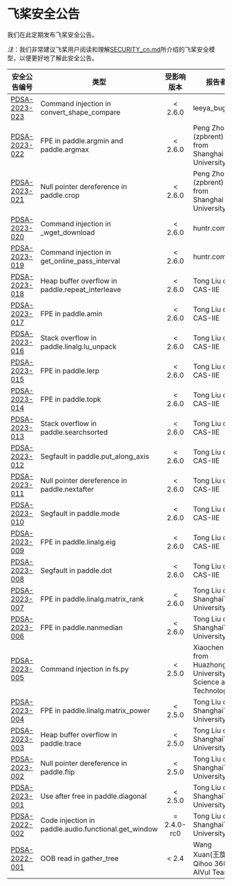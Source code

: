 # 飞桨安全公告

我们在此定期发布飞桨安全公告。



*注*：我们非常建议飞桨用户阅读和理解[SECURITY_cn.md](../SECURITY_cn.md)所介绍的飞桨安全模型，以便更好地了解此安全公告。


| 安全公告编号                                          | 类型                                                   |    受影响版本    | 报告者                                                             | 备注 |
|-------------------------------------------------|------------------------------------------------------|:-----------:|-----------------------------------------------------------------|----|
| [PDSA-2023-023](./advisory/pdsa-2023-023_cn.md) | Command injection in convert_shape_compare           |   < 2.6.0   | leeya_bug                                                       |    |
| [PDSA-2023-022](./advisory/pdsa-2023-022_cn.md) | FPE in paddle.argmin and paddle.argmax               |   < 2.6.0   | Peng Zhou (zpbrent) from Shanghai University                    |    |
| [PDSA-2023-021](./advisory/pdsa-2023-021_cn.md) | Null pointer dereference in paddle.crop              |   < 2.6.0   | Peng Zhou (zpbrent) from Shanghai University                    |    |
| [PDSA-2023-020](./advisory/pdsa-2023-020_cn.md) | Command injection in _wget_download                  |   < 2.6.0   | huntr.com                                                       |    |
| [PDSA-2023-019](./advisory/pdsa-2023-019_cn.md) | Command injection in get_online_pass_interval        |   < 2.6.0   | huntr.com                                                       |    |
| [PDSA-2023-018](./advisory/pdsa-2023-018_cn.md) | Heap buffer overflow in paddle.repeat_interleave     |   < 2.6.0   | Tong Liu of CAS-IIE                                             |    |
| [PDSA-2023-017](./advisory/pdsa-2023-017_cn.md) | FPE in paddle.amin                                   |   < 2.6.0   | Tong Liu of CAS-IIE                                             |    |
| [PDSA-2023-016](./advisory/pdsa-2023-016_cn.md) | Stack overflow in paddle.linalg.lu_unpack            |   < 2.6.0   | Tong Liu of CAS-IIE                                             |    |
| [PDSA-2023-015](./advisory/pdsa-2023-015_cn.md) | FPE in paddle.lerp                                   |   < 2.6.0   | Tong Liu of CAS-IIE                                             |    |
| [PDSA-2023-014](./advisory/pdsa-2023-014_cn.md) | FPE in paddle.topk                                   |   < 2.6.0   | Tong Liu of CAS-IIE                                             |    |
| [PDSA-2023-013](./advisory/pdsa-2023-013_cn.md) | Stack overflow in paddle.searchsorted                |   < 2.6.0   | Tong Liu of CAS-IIE                                             |    |
| [PDSA-2023-012](./advisory/pdsa-2023-012_cn.md) | Segfault in paddle.put_along_axis                    |   < 2.6.0   | Tong Liu of CAS-IIE                                             |    |
| [PDSA-2023-011](./advisory/pdsa-2023-011_cn.md) | Null pointer dereference in paddle.nextafter         |   < 2.6.0   | Tong Liu of CAS-IIE                                             |    |
| [PDSA-2023-010](./advisory/pdsa-2023-010_cn.md) | Segfault in paddle.mode                              |   < 2.6.0   | Tong Liu of CAS-IIE                                             |    |
| [PDSA-2023-009](./advisory/pdsa-2023-009_cn.md) | FPE in paddle.linalg.eig                             |   < 2.6.0   | Tong Liu of CAS-IIE                                             |    |
| [PDSA-2023-008](./advisory/pdsa-2023-008_cn.md) | Segfault in paddle.dot                               |   < 2.6.0   | Tong Liu of CAS-IIE                                             |    |
| [PDSA-2023-007](./advisory/pdsa-2023-007_cn.md) | FPE in paddle.linalg.matrix_rank                     |   < 2.6.0   | Tong Liu of ShanghaiTech University                             |    |
| [PDSA-2023-006](./advisory/pdsa-2023-006_cn.md) | FPE in paddle.nanmedian                              |   < 2.6.0   | Tong Liu of ShanghaiTech University                             |    |
| [PDSA-2023-005](./advisory/pdsa-2023-005_cn.md) | Command injection in fs.py                           |   < 2.5.0   | Xiaochen Guo from Huazhong University of Science and Technology |    |
| [PDSA-2023-004](./advisory/pdsa-2023-004_cn.md) | FPE in paddle.linalg.matrix_power                    |   < 2.5.0   | Tong Liu of ShanghaiTech University                             |    |
| [PDSA-2023-003](./advisory/pdsa-2023-003_cn.md) | Heap buffer overflow in paddle.trace                 |   < 2.5.0   | Tong Liu of ShanghaiTech University                             |    |
| [PDSA-2023-002](./advisory/pdsa-2023-002_cn.md) | Null pointer dereference in paddle.flip              |   < 2.5.0   | Tong Liu of ShanghaiTech University                             |    |
| [PDSA-2023-001](./advisory/pdsa-2023-001_cn.md) | Use after free in paddle.diagonal                    |   < 2.5.0   | Tong Liu of ShanghaiTech University                             |    |
| [PDSA-2022-002](./advisory/pdsa-2022-002_cn.md) | Code injection in paddle.audio.functional.get_window | = 2.4.0-rc0 | Tong Liu of ShanghaiTech University                             |    |
| [PDSA-2022-001](./advisory/pdsa-2022-001_cn.md) | OOB read in gather_tree                              |    < 2.4    | Wang Xuan(王旋) of Qihoo 360 AIVul Team                           |    |
